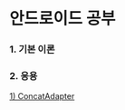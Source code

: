# 안드로이드 공부
### 1. 기본 이론

### 2. 응용
[1) ConcatAdapter](https://github.com/justbydev/Android/blob/main/Application/ConcatAdapter.md)
